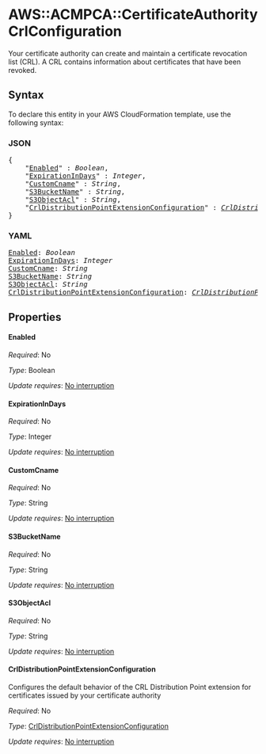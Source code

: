 # AWS::ACMPCA::CertificateAuthority CrlConfiguration

Your certificate authority can create and maintain a certificate revocation list (CRL). A CRL contains information about certificates that have been revoked.

## Syntax

To declare this entity in your AWS CloudFormation template, use the following syntax:

### JSON

<pre>
{
    "<a href="#enabled" title="Enabled">Enabled</a>" : <i>Boolean</i>,
    "<a href="#expirationindays" title="ExpirationInDays">ExpirationInDays</a>" : <i>Integer</i>,
    "<a href="#customcname" title="CustomCname">CustomCname</a>" : <i>String</i>,
    "<a href="#s3bucketname" title="S3BucketName">S3BucketName</a>" : <i>String</i>,
    "<a href="#s3objectacl" title="S3ObjectAcl">S3ObjectAcl</a>" : <i>String</i>,
    "<a href="#crldistributionpointextensionconfiguration" title="CrlDistributionPointExtensionConfiguration">CrlDistributionPointExtensionConfiguration</a>" : <i><a href="crldistributionpointextensionconfiguration.md">CrlDistributionPointExtensionConfiguration</a></i>
}
</pre>

### YAML

<pre>
<a href="#enabled" title="Enabled">Enabled</a>: <i>Boolean</i>
<a href="#expirationindays" title="ExpirationInDays">ExpirationInDays</a>: <i>Integer</i>
<a href="#customcname" title="CustomCname">CustomCname</a>: <i>String</i>
<a href="#s3bucketname" title="S3BucketName">S3BucketName</a>: <i>String</i>
<a href="#s3objectacl" title="S3ObjectAcl">S3ObjectAcl</a>: <i>String</i>
<a href="#crldistributionpointextensionconfiguration" title="CrlDistributionPointExtensionConfiguration">CrlDistributionPointExtensionConfiguration</a>: <i><a href="crldistributionpointextensionconfiguration.md">CrlDistributionPointExtensionConfiguration</a></i>
</pre>

## Properties

#### Enabled

_Required_: No

_Type_: Boolean

_Update requires_: [No interruption](https://docs.aws.amazon.com/AWSCloudFormation/latest/UserGuide/using-cfn-updating-stacks-update-behaviors.html#update-no-interrupt)

#### ExpirationInDays

_Required_: No

_Type_: Integer

_Update requires_: [No interruption](https://docs.aws.amazon.com/AWSCloudFormation/latest/UserGuide/using-cfn-updating-stacks-update-behaviors.html#update-no-interrupt)

#### CustomCname

_Required_: No

_Type_: String

_Update requires_: [No interruption](https://docs.aws.amazon.com/AWSCloudFormation/latest/UserGuide/using-cfn-updating-stacks-update-behaviors.html#update-no-interrupt)

#### S3BucketName

_Required_: No

_Type_: String

_Update requires_: [No interruption](https://docs.aws.amazon.com/AWSCloudFormation/latest/UserGuide/using-cfn-updating-stacks-update-behaviors.html#update-no-interrupt)

#### S3ObjectAcl

_Required_: No

_Type_: String

_Update requires_: [No interruption](https://docs.aws.amazon.com/AWSCloudFormation/latest/UserGuide/using-cfn-updating-stacks-update-behaviors.html#update-no-interrupt)

#### CrlDistributionPointExtensionConfiguration

Configures the default behavior of the CRL Distribution Point extension for certificates issued by your certificate authority

_Required_: No

_Type_: <a href="crldistributionpointextensionconfiguration.md">CrlDistributionPointExtensionConfiguration</a>

_Update requires_: [No interruption](https://docs.aws.amazon.com/AWSCloudFormation/latest/UserGuide/using-cfn-updating-stacks-update-behaviors.html#update-no-interrupt)
